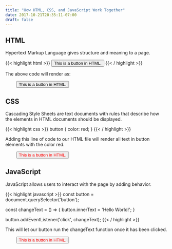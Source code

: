 ```yaml
---
title: "How HTML, CSS, and JavaScript Work Together"
date: 2017-10-21T20:35:11-07:00
draft: false
---
```

## HTML

Hypertext Markup Language gives structure and meaning to a page.

{{< highlight html >}}
<button>This is a button in HTML.</button>
{{< / highlight >}}

The above code will render as:
<pre class="code">
    <button>This is a button in HTML.</button>
</pre>

## CSS

Cascading Style Sheets are text documents with rules that describe how the elements in HTML documents should be displayed.

{{< highlight css >}}
button {
  color: red;
}
{{< / highlight >}}

Adding this line of code to our HTML file will render all text in button elements with the color red.
<pre class="code">
    <button style="color: red;">This is a button in HTML.</button>
</pre>

## JavaScript

JavaScript allows users to interact with the page by adding behavior.

{{< highlight javascript >}}
const button = document.querySelector('button');

const changeText = () => {
  button.innerText = 'Hello World!';
}

button.addEventListener('click', changeText);
{{< / highlight >}}

This will let our button run the changeText function once it has been clicked.
<pre class="code">
    <button class="ex-js" style="color: red;">This is a button in HTML.</button>
</pre>

<script>
      
const btn = document.querySelector('.ex-js');

const changeText = () => {
  btn.innerText = 'Hello World!';
 }

 btn.addEventListener('click', changeText);
 </script>